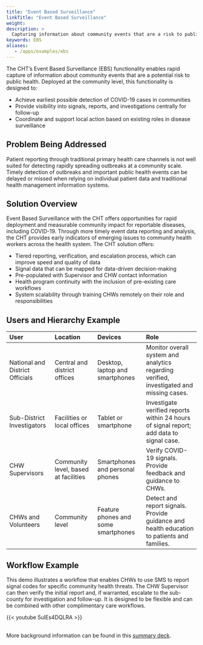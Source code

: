 ```yaml
---
title: "Event Based Surveillance"
linkTitle: "Event Based Surveillance"
weight: 
description: >
  Capturing information about community events that are a risk to public health
keywords: EBS 
aliases:
   - /apps/examples/ebs
---
```


The CHT’s Event Based Surveillance (EBS) functionality enables rapid capture of information about community events that are a potential risk to public health. Deployed at the community level, this functionality is designed to: 

* Achieve earliest possible detection of COVID-19 cases in communities
* Provide visibility into signals, reports, and investigations centrally for follow-up
* Coordinate and support local action based on existing roles in disease surveillance

## Problem Being Addressed

Patient reporting through traditional primary health care channels is not well suited for detecting rapidly spreading outbreaks at a community scale. Timely detection of outbreaks and important public health events can be delayed or missed when relying on individual patient data and traditional health management information systems. 

## Solution Overview

Event Based Surveillance with the CHT offers opportunities for rapid deployment and measurable community impact for reportable diseases, including COVID-19. Through more timely event data reporting and analysis, the CHT provides early indicators of emerging issues to community health workers across the health system. The CHT solution offers:

* Tiered reporting, verification, and escalation process, which can improve speed and quality of data
* Signal data that can be mapped for data-driven decision-making
* Pre-populated with Supervisor and CHW contact information
* Health program continuity with the inclusion of pre-existing care workflows
* System scalability through training CHWs remotely on their role and responsibilities


## Users and Hierarchy Example

| User                             | Location                               | Devices                             | Role                                                                                                                                                                                                                                              |
| :------------------------------- | :------------------------------------- | :---------------------------------- | :------------------------------------------------------------------------------------------------- |
| National and District Officials  | Central and district offices           | Desktop, laptop and smartphones     | Monitor overall system and analytics regarding verified, investigated and missing cases.           |
| Sub-District Investigators       | Facilities or local offices            | Tablet or smartphone                | Investigate verified reports within 24 hours of signal report; add data to signal case.            |
| CHW Supervisors                  | Community level, based at facilities   | Smartphones and personal phones     | Verify COVID-19 signals. Provide feedback and guidance to CHWs.                                    |
| CHWs and Volunteers              | Community level                        | Feature phones and some smartphones | Detect and report signals. Provide guidance and health education to patients and families.         |

## Workflow Example

This demo illustrates a workflow that enables CHWs to use SMS to report signal codes for specific community health threats. The CHW Supervisor can then verify the initial report and, if warranted, escalate to the sub-county for investigation and follow-up. It is designed to be flexible and can be combined with other complimentary care workflows.

{{< youtube 5uIEs4DQLRA >}} <br><br>

More background information can be found in this [summary deck](https://docs.google.com/presentation/d/1BvYA0c8vHlXdGiL1Ne9cbWM4rGaarUGz9SfckP3NWG4).
